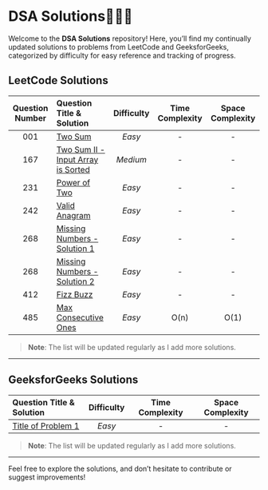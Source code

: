 # DSA Solutions🧑🏻‍💻

Welcome to the **DSA Solutions** repository! Here, you’ll find my continually updated solutions to problems from LeetCode and GeeksforGeeks, categorized by difficulty for easy reference and tracking of progress.

## LeetCode Solutions

| Question Number | Question Title & Solution                                             | Difficulty | Time Complexity | Space Complexity |
| :-------------: | :-------------------------------------------------------------------- | :--------: | :-------------: | :--------------: |
|       001       | [Two Sum](leetcode_easy/TwoSum.java)                                  |   _Easy_   |        -        |        -         |
|       167       | [Two Sum II - Input Array is Sorted](leetcode_medium/TwoSumII.java)   |  _Medium_  |        -        |        -         |
|       231       | [Power of Two](leetcode_easy/PowerOfTwo.java)                         |   _Easy_   |        -        |        -         |
|       242       | [Valid Anagram](leetcode_easy/ValidAnagram.java)                      |   _Easy_   |        -        |        -         |
|       268       | [Missing Numbers - Solution 1](leetcode_easy/MissingNumbers.java)     |   _Easy_   |        -        |        -         |
|       268       | [Missing Numbers - Solution 2](leetcode_easy/MissingNumbersSol2.java) |   _Easy_   |        -        |        -         |
|       412       | [Fizz Buzz](leetcode_easy/FizzBuzz.java)                              |   _Easy_   |        -        |        -         |
|       485       | [Max Consecutive Ones](leetcode_easy/MaxConsecutiveOnes.java)         |   _Easy_   |      O(n)       |       O(1)       |

> **Note**: The list will be updated regularly as I add more solutions.

---

## GeeksforGeeks Solutions

| Question Title & Solution                    | Difficulty | Time Complexity | Space Complexity |
| :------------------------------------------- | :--------: | :-------------: | :--------------: |
| [Title of Problem 1](path/to/solution1.java) |   _Easy_   |        -        |        -         |

> **Note**: The list will be updated regularly as I add more solutions.

---

Feel free to explore the solutions, and don’t hesitate to contribute or suggest improvements!
